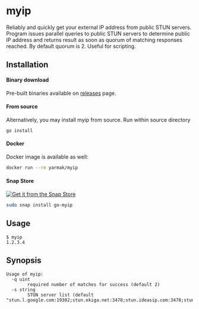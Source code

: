 # myip

Reliably and quickly get your external IP address from public STUN servers. Program issues parallel queries to public STUN servers to determine public IP address and returns result as soon as quorum of matching responses reached. By default quorum is 2. Useful for scripting.

## Installation

#### Binary download

Pre-built binaries available on [releases](https://github.com/Snawoot/myip/releases/latest) page.

#### From source

Alternatively, you may install myip from source. Run within source directory

```
go install
```

#### Docker

Docker image is available as well:

```sh
docker run --rm yarmak/myip
```

#### Snap Store

[![Get it from the Snap Store](https://snapcraft.io/static/images/badges/en/snap-store-black.svg)](https://snapcraft.io/go-myip)

```bash
sudo snap install go-myip
```

## Usage

```
$ myip
1.2.3.4
```

## Synopsis

```
Usage of myip:
  -q uint
    	required number of matches for success (default 2)
  -s string
    	STUN server list (default "stun.l.google.com:19302;stun.ekiga.net:3478;stun.ideasip.com:3478;stun.schlund.de:3478;stun.voiparound.com:3478;stun.voipbuster.com:3478;stun.voipstunt.com:3478")
```
